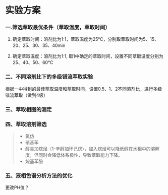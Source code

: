 # 实验方案

### 一.筛选萃取最优条件（萃取温度，萃取时间）

1. 确定萃取时间：溶剂比为1:1，萃取温度为25℃，分别取萃取时间为5、15、20、25、30、35、40min

2. 确定萃取温度：溶剂比为1:1, 取1中确定的萃取时间，设置不同萃取温度分别为25、40、50、60℃

### 二、不同溶剂比下的多级错流萃取实验

根据一中得到的最佳萃取温度和萃取时间，设置0.5、1、2不同溶剂比，进行多级错流萃取（做到4级）

### 三、萃取相图的测定



### 四、萃取溶剂筛选

> * 氯仿
> * 硝基苯
> * 醇类加烷烃（1-辛醇加环己烷），加入烷烃可以降低醇在水相中的溶解度，但同时会降低体系极性，导致萃取能力下降。
> * 烷基苯酚

### 五、液相色谱分析方法的优化

更改PH值？

